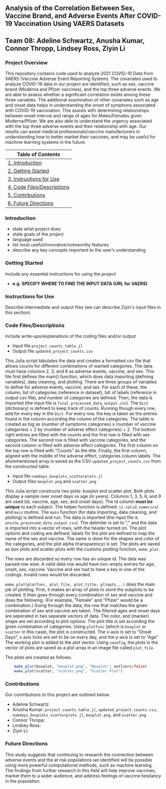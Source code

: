 ## Analysis of the Correlation Between Sex, Vaccine Brand, and Adverse Events After COVID-19 Vaccination Using VAERS Datasets
## Team 08: Adeline Schwartz, Anusha Kumar, Connor Thropp, Lindsey Ross, Ziyin Li

### Project Overview
This repository contains code used to analyze 2021 COVID-19 Data from VAERS (Vaccine Adverse Event Reporting System). The covariates used to analyze COVID-19 data in our project are identified, such as sex, vaccine brand (Moderna and Pfizer vaccines), and the top three adverse events. We are able to assess whether a significant correlation exists among these three variables. The additional examination of other covariates such as age and onset data helps in understanding the onset of symptoms associated with COVID-19 vaccination. This assists with determining relationships between onset interval and range of ages for Males/Females given Moderna/Pfizer. We are also able to understand the urgency associated with the top three adverse events and their relationship with age. Our results can assist medical professionals/vaccine manufacturers in understanding how to better market their vaccines, and may be useful for machine learning systems in the future.


| Table of Contents |
| ----------------- |
| [1. Introduction](#introduction) |
| [2. Getting Started](#getting-started) |
| [3. Instructions for Use](#instructions-for-use) |
| [4. Code Files/Descriptions](#code-filesdescriptions) |
| [5. Contributions](#contributions) |
| [6. Future Directions](#future-directions) |

### Introduction
- state what project does
- state goals of the project
- language used
- list  most useful/innovative/noteworthy features
- describe any key concepts important to the user’s understanding


### Getting Started
Include any essential instructions for using the project
- **e.g. SPECIFY WHERE TO FIND THE INPUT DATA (URL for VAERS)**

### Instructions for Use
Describe intermediate and output files (we can describe Ziyin's input files in this section)

### Code Files/Descriptions

Include write-ups/explanations of the coding files and/or output

- Input file `project_counts_table.jl`
- Output file `updated_project_counts.csv`

This Julia script tabulates the data and creates a formatted csv file that allows counts for different combinations of wanted categories. The data must have columns 2, 3, and 6 as adverse events, vaccine, and sex. This file first defines the main() function, which does data importing (defining variables), data cleaning, and plotting. There are three groups of variables to define for adverse events, vaccine, and sex. For each of these, the column, list of categories (reference in dataset), list of labels (reference in output csv file), and number of categories are defined. Then, the data is imported (the input file is `final_processed_data_output.csv`). The `Dict` (dictionary) is defined to keep track of counts. Running though every row, add for every key in the `Dict`. For every row, the key is taken as the entries found in the column according the column of the categories. The table is created as big as (number of symptoms categories) x (number of vaccine categories) + 2 by (number of adverse effect categories) + 2. The bottom right entries are filled with the counts and the first row is filled with sex categories. The second row is filled with vaccine categories, and the second column is filled with adverse effect categories. The first column on the top row is filled with "Counts" as the title. Finally, the first column, aligned with the middle of the adverse effect, categories column labels. The aforementioned array is saved as the CSV `updated_project_counts.csv` from the constructed table.

- Input file `numdays_boxplots_scatterplots.jl`
- Output files `boxplot.png` and `scatter.png`

This Julia script constructs two plots: boxplot and scatter plot. Both plots display a sample over onset days vs age (in years). Columns 1, 3, 5, 6, and 9 are used (id, vaccine, age, sex, and onset days). The id column **must be unique** to each subject. The helper function is defined: `is_valid_numerical` and `main` routine. The `main` function (for data importing, data cleaning, and plotting) is defined and run. The data is imported (the input file is `onsite_processed_data_output.csv`). The delimiter is set to "," and the data is imported into a vector of rows, with the header turned on. The plot options and coding are defined; labels for the plot are defined to map the name of the sex and vaccine. The same is done for the shapes and color of the categories, and the plot alpha (transparency) is set. The plots are saved as box plots and scatter plots with the customs plotting function, `make_plot`. 

The rows are discarded so every row has an unique id. The data was parsed row wise. A valid data row would have non-empty entries for age, onset, sex, vaccine. Vaccine and sex had to have a key in one of the codings. Invalid rows would be discarded.

`make_plot(plotfunc, plot_file, plot_title; pltopts...)` does the main job of plotting. First, it makes an array of plots to store the subplots to be created. It then goes through every combination of sex and vaccine and does the following. (For example, "Female" and "Pfizer" would be a combination.) Going through the data, the row that matches the given combination of sex and vaccine are taken. The filtered ages and onset days are seperated in two separate vectors of data. The color, and (marker) shape are set according to plot options. The plot title is set according the given combination of categories. Using `plotfunc` (which is `boxplot` or `scatter` in this case), the plot is constructed. The x-axis is set to "Onset Days", x axis ticks are set to be on every day, and the y-axis is set to "Age". The working plot is added to the plot vector. Using `savefig`, the plots  in the vector of plots are saved as a plot array in an image file called `plot_file`.

The plots are created as follows:

```julia
    make_plot(boxplot, "boxplot.png", "Boxplot"; outliers=false)
    make_plot(scatter, "scatter.png", "Scatter Plot")
```

### Contributions
Our contributions to this project are outlined below:

- Adeline Schwartz:
- Anusha Kumar: `project_counts_table.jl`, `updated_project_counts.csv`, `numdays_boxplots_scatterplots.jl`, `boxplot.png`, and `scatter.png`
- Connor Thropp:
- Lindsey Ross:
- Ziyin Li:

### Future Directions
This study suggests that continuing to research the connection between adverse events and the at risk populations we identified will be possible using more powerful computational methods, such as machine learning. The findings from further research in this field will help improve vaccines, market them to a wider audience, and address feelings of vaccine hesitancy in the population.

